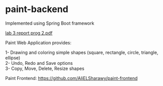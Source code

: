 # paint-backend
Implemented using Spring Boot framework

[lab 3 report prog 2.pdf](https://github.com/AliELSharawy/paint-backend/files/8628260/lab.3.report.prog.2.pdf)

Paint Web Application provides:
 
 1- Drawing and coloring simple shapes (square, rectangle, circle, triangle, ellipse)\
 2- Undo, Redo and Save options\
 3- Copy, Move, Delete, Resize shapes
 
 Paint Frontend: https://github.com/AliELSharawy/paint-frontend
